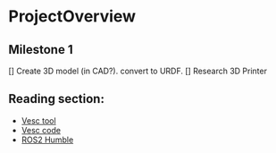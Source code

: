 # ProjectOverview

## Milestone 1
[] Create 3D model (in CAD?). convert to URDF.
[] Research 3D Printer

## Reading section:
* [Vesc tool](https://vesc-project.com/vesc_tool)
* [Vesc code](https://github.com/vedderb/bldc)
* [ROS2 Humble](https://docs.ros.org/en/humble/Tutorials.html)
